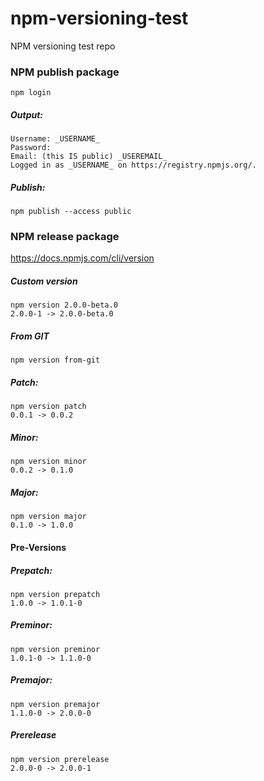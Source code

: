 # npm-versioning-test
NPM versioning test repo

### NPM publish package

	npm login
	
##### Output:

    Username: _USERNAME_
    Password: 
    Email: (this IS public) _USEREMAIL_
    Logged in as _USERNAME_ on https://registry.npmjs.org/.

##### Publish:

	npm publish --access public

### NPM release package

https://docs.npmjs.com/cli/version

##### Custom version

	npm version 2.0.0-beta.0
	2.0.0-1 -> 2.0.0-beta.0

##### From GIT

	npm version from-git

##### Patch:

	npm version patch
	0.0.1 -> 0.0.2

##### Minor:

	npm version minor
	0.0.2 -> 0.1.0

##### Major:

	npm version major
	0.1.0 -> 1.0.0

#### Pre-Versions

##### Prepatch:

	npm version prepatch
	1.0.0 -> 1.0.1-0

##### Preminor:

	npm version preminor
	1.0.1-0 -> 1.1.0-0

##### Premajor:

	npm version premajor
	1.1.0-0 -> 2.0.0-0

##### Prerelease

	npm version prerelease
	2.0.0-0 -> 2.0.0-1
